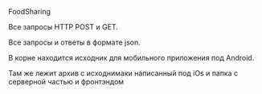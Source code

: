 FoodSharing

Все запросы HTTP POST и GET.

Все запросы и ответы в формате json. 

В корне находится исходник для мобильного приложения под Android.

Там же лежит архив с исходнимаки написанный под iOs и папка с серверной частью и фронтэндом
